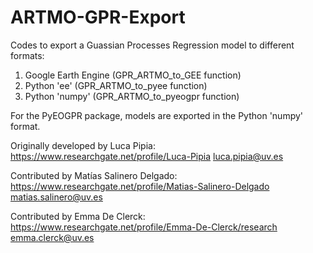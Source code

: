 # ARTMO-GPR-Export
Codes to export a Guassian Processes Regression model to different formats:
  1) Google Earth Engine (GPR_ARTMO_to_GEE function)
  2) Python 'ee' (GPR_ARTMO_to_pyee function)
  3) Python 'numpy' (GPR_ARTMO_to_pyeogpr function)

For the PyEOGPR package, models are exported in the Python 'numpy' format.

Originally developed by Luca Pipia:
https://www.researchgate.net/profile/Luca-Pipia
luca.pipia@uv.es

Contributed by Matías Salinero Delgado:
https://www.researchgate.net/profile/Matias-Salinero-Delgado
matias.salinero@uv.es

Contributed by Emma De Clerck:
https://www.researchgate.net/profile/Emma-De-Clerck/research
emma.clerck@uv.es
